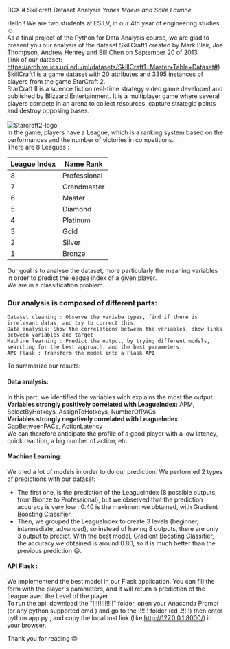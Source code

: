 DCX # Skillcraft Dataset Analysis 
*Yones Maélis and Sallé Laurine*

Hello ! We are two students at ESILV, in our 4th year of engineering studies :relaxed:. <br>
As a final project of the Python for Data Analysis course, we are glad to present you our analysis of the dataset SkillCraft1 created by Mark Blair, Joe Thompson, Andrew Henrey and Bill Chen on September 20 of 2013. <br> 
(link of our dataset: https://archive.ics.uci.edu/ml/datasets/SkillCraft1+Master+Table+Dataset#)  <br>
SkillCraft1 is a game dataset with 20 attributes and 3395 instances of players from the game StarCraft 2.<br>
StarCraft II  is a science fiction real-time strategy video game developed and published by Blizzard Entertainment. It is a multiplayer game where several players compete in an arena to collect resources, capture strategic points and destroy opposing bases. <br><br>
![Starcraft2-logo](https://user-images.githubusercontent.com/72121488/148271079-631c3206-dd57-4247-b81a-08fc5dd24efb.jpg) <br>
In the game, players have a League, which is a ranking system based on the performances and the number of victories in competitions. <br>
There are 8 Leagues : 

League Index | Name Rank 
--- | ---
8| Professional
7|Grandmaster
6|Master
5|Diamond
4 |Platinum 
3 | Gold
2 | Silver 
1 | Bronze 

Our goal is to analyse the dataset, more particularly the meaning variables in order to predict the league index of a given player. <br>
We are in a classification problem.

### Our analysis is composed of different parts:

    Dataset cleaning : Observe the variabe types, find if there is irrelevant datas, and try to correct this. 
    Data analysis: Show the correlations between the variables, show links between variables and target
    Machine learning : Predict the output, by trying different models, searching for the best approach, and the best parameters.  
    API Flask : Transform the model into a Flask API

To summarize our results:

#### Data analysis: 
In this part, we identified the variables wich explains the most the output. <br>
<b>Variables strongly positively correlated with LeagueIndex:</b> APM, SelectByHotkeys, AssignToHotkeys, NumberOfPACs <br>
<b>Variables strongly negatively correlated with LeagueIndex:</b> GapBetweenPACs, ActionLatency <br>
We can therefore anticipate the profile of a good player with a low latency, quick reaction, a big number of action, etc. <br>

#### Machine Learning: 
We tried a lot of models in order to do our prediction. 
We performed 2 types of predictions with our dataset: 
- The first one, is the prediction of the LeagueIndex (8 possible outputs, from Bronze to Professional), but we observed that the prediction accuracy is very low : 0.40 is the maximum we obtained, with Gradient Boosting Classifier. <br>
- Then, we grouped the LeagueIndex to create 3 levels (beginner, intermediate, advanced), so instead of having 8 outputs, there are only 3 output to predict. With the best model, Gradient Boosting Classifier, the accuracy we obtained is around 0.80, so it is much better than the previous prediction :smiley:.

#### API Flask : 
We implementend the best model in our Flask application. You can fill the form with the player's parameters, and it will return a prediction of the League avec the Level of the player. <br>
To run the api: download the "!!!!!!!!!!!!" folder, open your Anaconda Prompt (or any python supported cmd ) and go to the !!!!!! folder (cd .\!!!!!) then enter python app.py , and copy the localhost link (like http://127.0.0.1:8000/) in your browser.

Thank you for reading :blush:
